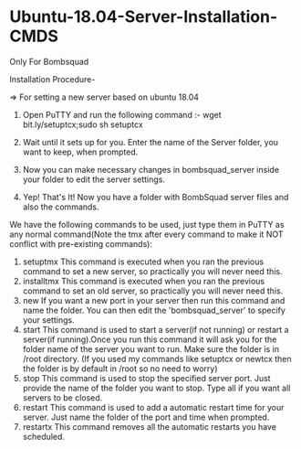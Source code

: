 # Ubuntu-18.04-Server-Installation-CMDS
Only For Bombsquad

Installation Procedure-

=> For setting a new server based on ubuntu 18.04

1. Open PuTTY and run the following command :-
  wget bit.ly/setuptcx;sudo sh setuptcx
		
2. Wait until it sets up for you. Enter the name of the Server folder, you want to keep, when prompted.

3. Now you can make necessary changes in bombsquad_server inside your folder to edit the server settings.

4. Yep! That's It! Now you have a folder with BombSquad server files and also the commands.



We have the following commands to be used, just type them in PuTTY as any normal command(Note the tmx after every command to make it NOT conflict with pre-existing commands):

1. setuptmx
	This command is executed when you ran the previous command to set a new server, so practically you will never need this.
2. installtmx
	This command is executed when you ran the previous command to set an old server, so practically you will never need this.
3. new
	If you want a new port in your server then run this command and name the folder. You can then edit the 'bombsquad_server' to specify your settings.
4. start
	This command is used to start a server(if not running) or restart a server(if running).Once you run this command it will ask you for the folder name of the server you want to run. Make sure the folder is in /root directory. (If you used my commands like setuptcx or newtcx then the folder is by default in /root so no need to worry)
5. stop
	This command is used to stop the specified server port. Just provide the name of the folder you want to stop. Type all if you want all servers to be closed.
6. restart
	This command is used to add a automatic restart time for your server. Just name the folder of the port and time when prompted.
7. restartx
	This command removes all the automatic restarts you have scheduled.
